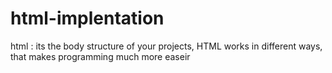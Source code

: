 # html-implentation
html : its the body structure of your projects, HTML works in different ways, that makes programming much more easeir
